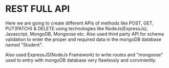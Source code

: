 # REST FULL API

<p>Here we are going to create different APIs of methods like POST, GET, PUT(PATCH) & DELETE using technologies like NodeJs(ExpressJs), Javascript, MongoDB, Mongoose etc. Also used third party API for schema validation to enter the proper and required data in the mongoDB database named "Student".</p> 
<p>Also used ExpressJS(NodeJs Framework) to write routes and "mongoose" used to entry with mongoDB database very flawlessly and conviniently.</p> 